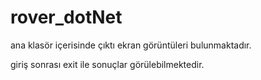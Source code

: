 # rover_dotNet

ana klasör içerisinde çıktı ekran görüntüleri bulunmaktadır.

giriş sonrası exit ile sonuçlar görülebilmektedir.
